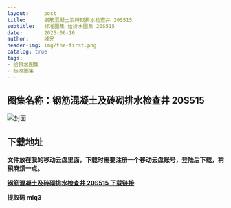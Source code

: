 ```yaml
---
layout:     post
title:      钢筋混凝土及砖砌排水检查井 20S515
subtitle:   标准图集 给排水图集 20S515
date:       2025-06-16
author:     峰兄
header-img: img/the-first.png
catalog: true
tags:
- 给排水图集
- 标准图集
---
```

## 图集名称：钢筋混凝土及砖砌排水检查井 20S515
![封面](https://pic1.imgdb.cn/item/684fbdd558cb8da5c84f5041.jpg)


## 下载地址 ##
**文件放在我的移动云盘里面，下载时需要注册一个移动云盘账号，登陆后下载，稍稍麻烦一点。**  
  
[**钢筋混凝土及砖砌排水检查井 20S515 下载链接**](https://caiyun.139.com/w/i/2nQQTkJZYWs8u)


**提取码 mlq3**

